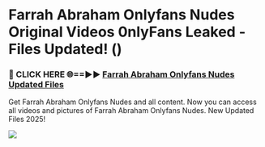 # Farrah Abraham Onlyfans Nudes Original Videos 0nlyFans Leaked - Files Updated! ()

<h3>🔴 CLICK HERE 🌐==►► <a href="https://tinyurl.com/2p9ay9w9" rel="nofollow">Farrah Abraham Onlyfans Nudes Updated Files</a></h3>

Get Farrah Abraham Onlyfans Nudes and all content. Now you can access all videos and pictures of Farrah Abraham Onlyfans Nudes. New Updated Files 2025!

[![](https://i.imgur.com/KQgVmj3.gif)](https://tinyurl.com/2p9ay9w9)
